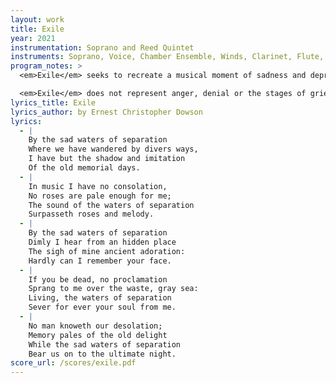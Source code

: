 ```yaml
---
layout: work
title: Exile
year: 2021
instrumentation: Soprano and Reed Quintet
instruments: Soprano, Voice, Chamber Ensemble, Winds, Clarinet, Flute, Saxophone, Oboe
program_notes: >
  <em>Exile</em> seeks to recreate a musical moment of sadness and depression from the loss of a loved one.

  <em>Exile</em> does not represent anger, denial or the stages of grief, only depression. The text resonated with me deeply with my own processing of grief.
lyrics_title: Exile
lyrics_author: by Ernest Christopher Dowson
lyrics:
  - |
    By the sad waters of separation  
    Where we have wandered by divers ways,  
    I have but the shadow and imitation  
    Of the old memorial days.
  - |
    In music I have no consolation,  
    No roses are pale enough for me;  
    The sound of the waters of separation  
    Surpasseth roses and melody.
  - |
    By the sad waters of separation  
    Dimly I hear from an hidden place  
    The sigh of mine ancient adoration:  
    Hardly can I remember your face.
  - |
    If you be dead, no proclamation  
    Sprang to me over the waste, gray sea:  
    Living, the waters of separation  
    Sever for ever your soul from me.
  - |
    No man knoweth our desolation;  
    Memory pales of the old delight  
    While the sad waters of separation  
    Bear us on to the ultimate night.
score_url: /scores/exile.pdf
---
```

